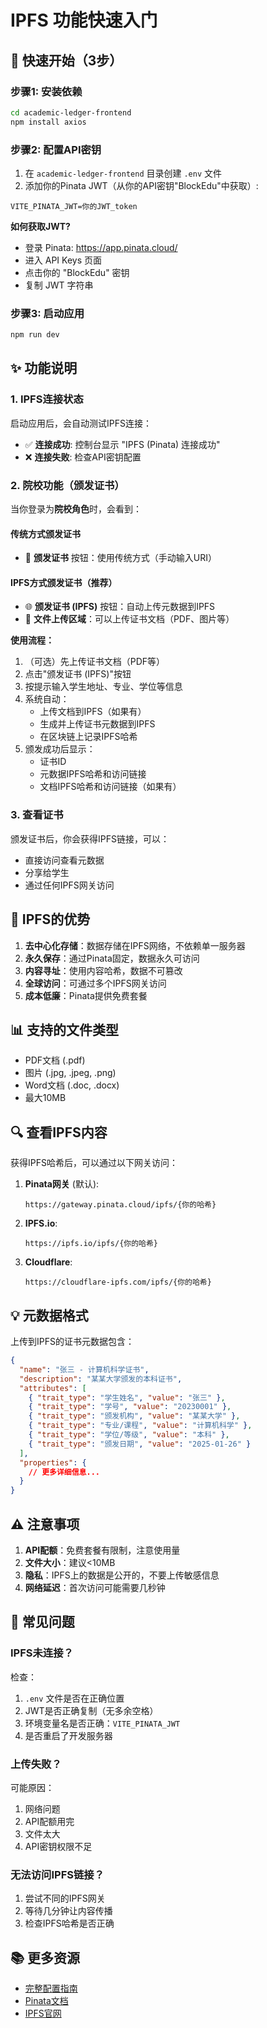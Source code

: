 # IPFS 功能快速入门

## 🚀 快速开始（3步）

### 步骤1: 安装依赖

```bash
cd academic-ledger-frontend
npm install axios
```

### 步骤2: 配置API密钥

1. 在 `academic-ledger-frontend` 目录创建 `.env` 文件
2. 添加你的Pinata JWT（从你的API密钥"BlockEdu"中获取）:

```env
VITE_PINATA_JWT=你的JWT_token
```

**如何获取JWT?**
- 登录 Pinata: https://app.pinata.cloud/
- 进入 API Keys 页面
- 点击你的 "BlockEdu" 密钥
- 复制 JWT 字符串

### 步骤3: 启动应用

```bash
npm run dev
```

## ✨ 功能说明

### 1. IPFS连接状态

启动应用后，会自动测试IPFS连接：
- ✅ **连接成功**: 控制台显示 "IPFS (Pinata) 连接成功"
- ❌ **连接失败**: 检查API密钥配置

### 2. 院校功能（颁发证书）

当你登录为**院校角色**时，会看到：

#### 传统方式颁发证书
- 📜 **颁发证书** 按钮：使用传统方式（手动输入URI）

#### IPFS方式颁发证书（推荐）
- 🌐 **颁发证书 (IPFS)** 按钮：自动上传元数据到IPFS
- 📁 **文件上传区域**：可以上传证书文档（PDF、图片等）

**使用流程：**
1. （可选）先上传证书文档（PDF等）
2. 点击"颁发证书 (IPFS)"按钮
3. 按提示输入学生地址、专业、学位等信息
4. 系统自动：
   - 上传文档到IPFS（如果有）
   - 生成并上传证书元数据到IPFS
   - 在区块链上记录IPFS哈希
5. 颁发成功后显示：
   - 证书ID
   - 元数据IPFS哈希和访问链接
   - 文档IPFS哈希和访问链接（如果有）

### 3. 查看证书

颁发证书后，你会获得IPFS链接，可以：
- 直接访问查看元数据
- 分享给学生
- 通过任何IPFS网关访问

## 🎯 IPFS的优势

1. **去中心化存储**：数据存储在IPFS网络，不依赖单一服务器
2. **永久保存**：通过Pinata固定，数据永久可访问
3. **内容寻址**：使用内容哈希，数据不可篡改
4. **全球访问**：可通过多个IPFS网关访问
5. **成本低廉**：Pinata提供免费套餐

## 📊 支持的文件类型

- PDF文档 (.pdf)
- 图片 (.jpg, .jpeg, .png)
- Word文档 (.doc, .docx)
- 最大10MB

## 🔍 查看IPFS内容

获得IPFS哈希后，可以通过以下网关访问：

1. **Pinata网关** (默认):
   ```
   https://gateway.pinata.cloud/ipfs/{你的哈希}
   ```

2. **IPFS.io**:
   ```
   https://ipfs.io/ipfs/{你的哈希}
   ```

3. **Cloudflare**:
   ```
   https://cloudflare-ipfs.com/ipfs/{你的哈希}
   ```

## 💡 元数据格式

上传到IPFS的证书元数据包含：

```json
{
  "name": "张三 - 计算机科学证书",
  "description": "某某大学颁发的本科证书",
  "attributes": [
    { "trait_type": "学生姓名", "value": "张三" },
    { "trait_type": "学号", "value": "20230001" },
    { "trait_type": "颁发机构", "value": "某某大学" },
    { "trait_type": "专业/课程", "value": "计算机科学" },
    { "trait_type": "学位/等级", "value": "本科" },
    { "trait_type": "颁发日期", "value": "2025-01-26" }
  ],
  "properties": {
    // 更多详细信息...
  }
}
```

## ⚠️ 注意事项

1. **API配额**：免费套餐有限制，注意使用量
2. **文件大小**：建议<10MB
3. **隐私**：IPFS上的数据是公开的，不要上传敏感信息
4. **网络延迟**：首次访问可能需要几秒钟

## 🐛 常见问题

### IPFS未连接？

检查：
1. `.env` 文件是否在正确位置
2. JWT是否正确复制（无多余空格）
3. 环境变量名是否正确：`VITE_PINATA_JWT`
4. 是否重启了开发服务器

### 上传失败？

可能原因：
1. 网络问题
2. API配额用完
3. 文件太大
4. API密钥权限不足

### 无法访问IPFS链接？

1. 尝试不同的IPFS网关
2. 等待几分钟让内容传播
3. 检查IPFS哈希是否正确

## 📚 更多资源

- [完整配置指南](./IPFS_SETUP.md)
- [Pinata文档](https://docs.pinata.cloud/)
- [IPFS官网](https://ipfs.io/)

